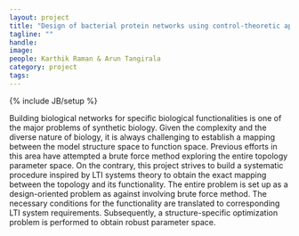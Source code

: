 ```yaml
---
layout: project
title: "Design of bacterial protein networks using control-theoretic approaches"
tagline: ""
handle: 
image: 
people: Karthik Raman & Arun Tangirala
category: project
tags: 
---
```

{% include JB/setup %}

Building biological networks for specific biological functionalities is one of the major problems of synthetic biology. Given the complexity and the diverse nature of biology, it is always challenging to establish a mapping between the model structure space to function space. Previous efforts in this area have attempted a brute force method exploring the entire topology parameter space. On the contrary, this project strives to build a systematic procedure inspired by LTI systems theory to obtain the exact mapping between the topology and its functionality. The entire problem is set up as a design-oriented problem as against involving brute force method. The necessary conditions for the functionality are translated to corresponding LTI system requirements.  Subsequently, a structure-specific optimization problem is performed to obtain robust parameter space.
 
